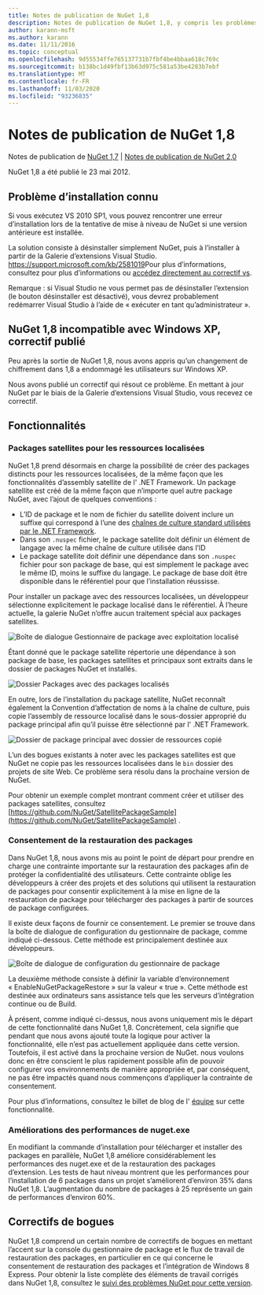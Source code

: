 ```yaml
---
title: Notes de publication de NuGet 1,8
description: Notes de publication de NuGet 1,8, y compris les problèmes connus, les correctifs de bogues, les fonctionnalités ajoutées et DCR.
author: karann-msft
ms.author: karann
ms.date: 11/11/2016
ms.topic: conceptual
ms.openlocfilehash: 9d55534ffe765137731b7fbf4be4bbaa618c769c
ms.sourcegitcommit: b138bc1d49fbf13b63d975c581a53be4283b7ebf
ms.translationtype: MT
ms.contentlocale: fr-FR
ms.lasthandoff: 11/03/2020
ms.locfileid: "93236835"
---
```

# <a name="nuget-18-release-notes"></a>Notes de publication de NuGet 1,8

Notes de publication de [NuGet 1,7](../release-notes/nuget-1.7.md)  |  [Notes de publication de NuGet 2,0](../release-notes/nuget-2.0.md)

NuGet 1,8 a été publié le 23 mai 2012.

## <a name="known-installation-issue"></a>Problème d’installation connu
Si vous exécutez VS 2010 SP1, vous pouvez rencontrer une erreur d’installation lors de la tentative de mise à niveau de NuGet si une version antérieure est installée.

La solution consiste à désinstaller simplement NuGet, puis à l’installer à partir de la Galerie d’extensions Visual Studio.  <https://support.microsoft.com/kb/2581019>Pour plus d’informations, consultez pour plus d’informations ou [accédez directement au correctif vs](http://bit.ly/vsixcertfix).

Remarque : si Visual Studio ne vous permet pas de désinstaller l’extension (le bouton désinstaller est désactivé), vous devrez probablement redémarrer Visual Studio à l’aide de « exécuter en tant qu’administrateur ».

## <a name="nuget-18-incompatible-with-windows-xp-hotfix-published"></a>NuGet 1,8 incompatible avec Windows XP, correctif publié

Peu après la sortie de NuGet 1,8, nous avons appris qu’un changement de chiffrement dans 1,8 a endommagé les utilisateurs sur Windows XP.

Nous avons publié un correctif qui résout ce problème.  En mettant à jour NuGet par le biais de la Galerie d’extensions Visual Studio, vous recevez ce correctif.

## <a name="features"></a>Fonctionnalités

### <a name="satellite-packages-for-localized-resources"></a>Packages satellites pour les ressources localisées
NuGet 1,8 prend désormais en charge la possibilité de créer des packages distincts pour les ressources localisées, de la même façon que les fonctionnalités d’assembly satellite de l' .NET Framework.  Un package satellite est créé de la même façon que n’importe quel autre package NuGet, avec l’ajout de quelques conventions :

* L’ID de package et le nom de fichier du satellite doivent inclure un suffixe qui correspond à l’une des [chaînes de culture standard utilisées par le .NET Framework](/openspecs/windows_protocols/ms-lcid/a9eac961-e77d-41a6-90a5-ce1a8b0cdb9c).
* Dans son `.nuspec` fichier, le package satellite doit définir un élément de langage avec la même chaîne de culture utilisée dans l’ID
* Le package satellite doit définir une dépendance dans son `.nuspec` fichier pour son package de base, qui est simplement le package avec le même ID, moins le suffixe du langage.  Le package de base doit être disponible dans le référentiel pour que l’installation réussisse.

Pour installer un package avec des ressources localisées, un développeur sélectionne explicitement le package localisé dans le référentiel. À l’heure actuelle, la galerie NuGet n’offre aucun traitement spécial aux packages satellites.

![Boîte de dialogue Gestionnaire de package avec exploitation localisé](./media/dlg-w-loc-packs.png)

Étant donné que le package satellite répertorie une dépendance à son package de base, les packages satellites et principaux sont extraits dans le dossier de packages NuGet et installés.

![Dossier Packages avec des packages localisés](./media/fldr-loc-packs.png)

En outre, lors de l’installation du package satellite, NuGet reconnaît également la Convention d’affectation de noms à la chaîne de culture, puis copie l’assembly de ressource localisé dans le sous-dossier approprié du package principal afin qu’il puisse être sélectionné par l' .NET Framework.

![Dossier de package principal avec dossier de ressources copié](./media/fldr-copied-loc.png)

L’un des bogues existants à noter avec les packages satellites est que NuGet ne copie pas les ressources localisées dans le `bin` dossier des projets de site Web.  Ce problème sera résolu dans la prochaine version de NuGet.

Pour obtenir un exemple complet montrant comment créer et utiliser des packages satellites, consultez [https://github.com/NuGet/SatellitePackageSample](https://github.com/NuGet/SatellitePackageSample) .

### <a name="package-restore-consent"></a>Consentement de la restauration des packages
Dans NuGet 1,8, nous avons mis au point le point de départ pour prendre en charge une contrainte importante sur la restauration des packages afin de protéger la confidentialité des utilisateurs. Cette contrainte oblige les développeurs à créer des projets et des solutions qui utilisent la restauration de packages pour consentir explicitement à la mise en ligne de la restauration de package pour télécharger des packages à partir de sources de package configurées.

Il existe deux façons de fournir ce consentement. Le premier se trouve dans la boîte de dialogue de configuration du gestionnaire de package, comme indiqué ci-dessous.  Cette méthode est principalement destinée aux développeurs.

![Boîte de dialogue de configuration du gestionnaire de package](./media/pr-consent-configdlg.png)

La deuxième méthode consiste à définir la variable d’environnement « EnableNuGetPackageRestore » sur la valeur « true ».  Cette méthode est destinée aux ordinateurs sans assistance tels que les serveurs d’intégration continue ou de Build.

À présent, comme indiqué ci-dessus, nous avons uniquement mis le départ de cette fonctionnalité dans NuGet 1,8.  Concrètement, cela signifie que pendant que nous avons ajouté toute la logique pour activer la fonctionnalité, elle n’est pas actuellement appliquée dans cette version. Toutefois, il est activé dans la prochaine version de NuGet. nous voulons donc en être conscient le plus rapidement possible afin de pouvoir configurer vos environnements de manière appropriée et, par conséquent, ne pas être impactés quand nous commençons d’appliquer la contrainte de consentement.

Pour plus d’informations, consultez le billet de blog de l' [équipe](http://blog.nuget.org/20120518/package-restore-and-consent.html) sur cette fonctionnalité.

### <a name="nugetexe-performance-improvements"></a>Améliorations des performances de nuget.exe
En modifiant la commande d’installation pour télécharger et installer des packages en parallèle, NuGet 1,8 améliore considérablement les performances des nuget.exe et de la restauration des packages d’extension.  Les tests de haut niveau montrent que les performances pour l’installation de 6 packages dans un projet s’améliorent d’environ 35% dans NuGet 1,8.  L’augmentation du nombre de packages à 25 représente un gain de performances d’environ 60%.

## <a name="bug-fixes"></a>Correctifs de bogues
NuGet 1,8 comprend un certain nombre de correctifs de bogues en mettant l’accent sur la console du gestionnaire de package et le flux de travail de restauration des packages, en particulier en ce qui concerne le consentement de restauration des packages et l’intégration de Windows 8 Express.
Pour obtenir la liste complète des éléments de travail corrigés dans NuGet 1,8, consultez le [suivi des problèmes NuGet pour cette version](http://nuget.codeplex.com/workitem/list/advanced?keyword=&status=Closed&type=All&priority=All&release=NuGet%201.8&assignedTo=All&component=All&sortField=Votes&sortDirection=Descending&page=0).